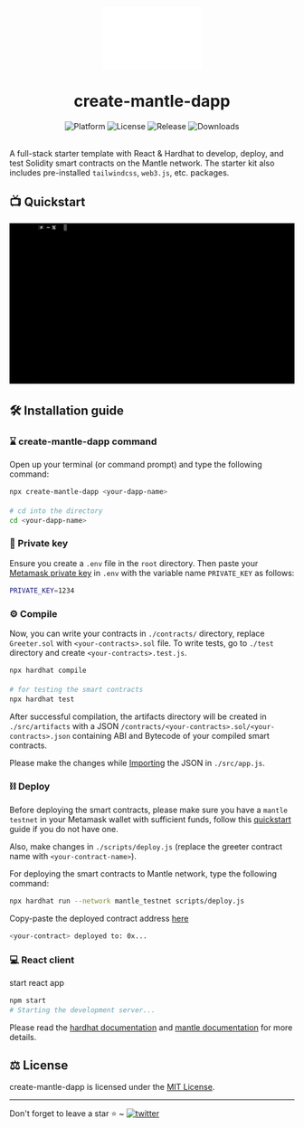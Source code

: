<p align="center">
    <img align="center" src="/mantle.png" width="175"></img>
</p>

<h1 align="center">create-mantle-dapp</h1>

<div align="center">
    <img src="https://img.shields.io/badge/platform-mantle-black.svg?style=flat-square" alt="Platform">
    <img src="https://img.shields.io/github/license/akhileshthite/create-mantle-dapp?color=orange&style=flat-square" alt="License">
    <img src="https://img.shields.io/github/v/release/akhileshthite/create-mantle-dapp?color=blue&style=flat-square" alt="Release">
    <img src="https://img.shields.io/npm/dw/create-mantle-dapp?style=flat-square" alt="Downloads">
</div><br>

A full-stack starter template with React & Hardhat to develop, deploy, and test Solidity smart contracts on the Mantle network. The starter kit also includes pre-installed `tailwindcss`, `web3.js`, etc. packages.

## 📺 Quickstart

<div align="center">
  <img src="/demo.gif" />
</div>

## 🛠️ Installation guide

### ⌛️ create-mantle-dapp command

Open up your terminal (or command prompt) and type the following command:

```sh
npx create-mantle-dapp <your-dapp-name>

# cd into the directory
cd <your-dapp-name>
```

### 🔑 Private key

Ensure you create a `.env` file in the `root` directory. Then paste your [Metamask private key](https://metamask.zendesk.com/hc/en-us/articles/360015289632-How-to-export-an-account-s-private-key) in `.env` with the variable name `PRIVATE_KEY` as follows:

```sh
PRIVATE_KEY=1234
```

### ⚙️ Compile

Now, you can write your contracts in `./contracts/` directory, replace `Greeter.sol` with `<your-contracts>.sol` file. To write tests, go to `./test` directory and create `<your-contracts>.test.js`.

```sh
npx hardhat compile

# for testing the smart contracts
npx hardhat test
```

After successful compilation, the artifacts directory will be created in `./src/artifacts` with a JSON `/contracts/<your-contracts>.sol/<your-contracts>.json` containing ABI and Bytecode of your compiled smart contracts.

Please make the changes while [Importing](https://github.com/akhileshthite/create-mantle-dapp/blob/e0ba9b3bf48552725cef54a0d4ef5557d600e981/src/App.js#L8) the JSON in `./src/app.js`.

### ⛓️ Deploy

Before deploying the smart contracts, please make sure you have a `mantle testnet` in your Metamask wallet with sufficient funds, follow this [quickstart](https://docs.mantle.xyz/introducing-mantle/quick-start) guide if you do not have one.

Also, make changes in `./scripts/deploy.js` (replace the greeter contract name with `<your-contract-name>`).

For deploying the smart contracts to Mantle network, type the following command:

```sh
npx hardhat run --network mantle_testnet scripts/deploy.js
```

Copy-paste the deployed contract address [here](https://github.com/akhileshthite/create-mantle-dapp/blob/e0ba9b3bf48552725cef54a0d4ef5557d600e981/src/App.js#L31)

```sh
<your-contract> deployed to: 0x...
```

### 💻 React client

start react app

```sh
npm start
# Starting the development server...
```

Please read the [hardhat documentation](https://hardhat.org/hardhat-runner/docs/getting-started#quick-start) and [mantle documentation](https://www.mantle.xyz/developers) for more details.

## ⚖️ License

create-mantle-dapp is licensed under the [MIT License](https://github.com/akhileshthite/create-mantle-dapp/blob/main/LICENSE).

<hr>
Don't forget to leave a star ⭐️ ~ <a href="https://twitter.com/akhileshthite_" target="_blank"><img src="https://img.shields.io/twitter/follow/akhileshthite_?style=social" alt="twitter" /></a>
